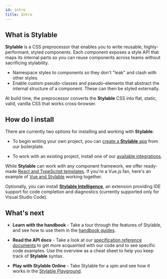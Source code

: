 ```yaml
---
id: intro
title: Intro
---
```


## What is Stylable

**Stylable** is a CSS preprocessor that enables you to write reusable, highly-performant, styled components. Each component exposes a style API that maps its internal parts so you can reuse components across teams without sacrificing stylability.

- Namespace styles to components so they don't "leak" and clash with other styles.
- Enable custom pseudo-classes and pseudo-elements that abstract the internal structure of a component. These can then be styled externally.

At build time, the preprocessor converts the **Stylable** CSS into flat, static, valid, vanilla CSS that works cross-browser.

## How do I install

There are currently two options for installing and working with **Stylable**:

- To begin writing your own project, you can [create a **Stylable** app](./install-configure.md) from our boilerplate.

- To work with an existing project, install one of our [available integrations](./integrations).

While **Stylable** can work with any component framework, we offer ready-made [React and TypeScript templates](./install-configure.md). If you're a Vue.js fan, here's an example of [Vue and Stylable](https://github.com/wix-playground/stylable-vue-example) working together.

Optionally, you can install [**Stylable Intelligence**](./stylable-intelligence.md), an extension providing IDE support for code completion and diagnostics (currently supported only for Visual Studio Code).

## What's next

- **Learn with the handbook** - Take a tour through the features of Stylable, and see how to use them in the [handbook guides](../guides/handbook/intro.md).

- **Read the API docs** - Take a look at our [specification reference documents](../references/cheatsheet.mdx) to get more acquainted with our code and to see specific code examples. Use the overview as a cheat sheet to help you keep track of **Stylable** syntax.

- **Play with Stylable Online** - Take Stylable for a spin and see how it works in the [Stylable Playground](../../playground/).
